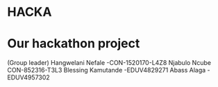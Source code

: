 # HACKA
# Our hackathon project
(Group leader) Hangwelani Nefale -CON-1520170-L4Z8
Njabulo Ncube CON-852316-T3L3
Blessing Kamutande -EDUV4829271
Abass Alaga - EDUV4957302
